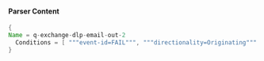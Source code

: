 #### Parser Content
```Java
{
Name = q-exchange-dlp-email-out-2
  Conditions = [ """event-id=FAIL""", """directionality=Originating""" ]
}
```